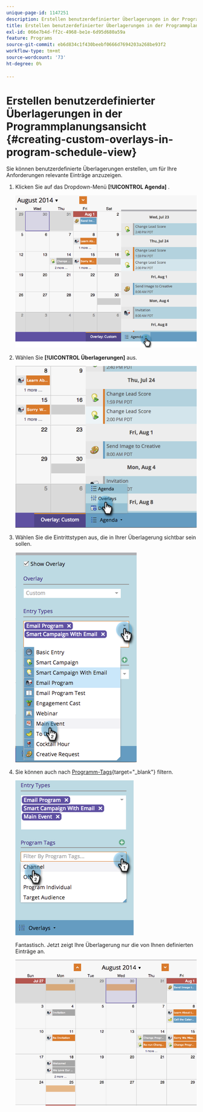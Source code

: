 ```yaml
---
unique-page-id: 1147251
description: Erstellen benutzerdefinierter Überlagerungen in der Programmplanungsansicht - Marketo-Dokumente - Produktdokumentation
title: Erstellen benutzerdefinierter Überlagerungen in der Programmplanungsansicht
exl-id: 066e7b4d-ff2c-4968-be1e-6d95d680a59a
feature: Programs
source-git-commit: eb6d834c1f430beebf0666d7694203a268be93f2
workflow-type: tm+mt
source-wordcount: '73'
ht-degree: 0%

---
```


# Erstellen benutzerdefinierter Überlagerungen in der Programmplanungsansicht {#creating-custom-overlays-in-program-schedule-view}

Sie können benutzerdefinierte Überlagerungen erstellen, um für Ihre Anforderungen relevante Einträge anzuzeigen.

1. Klicken Sie auf das Dropdown-Menü **[!UICONTROL Agenda]** .

   ![](assets/image2014-9-24-10-3a20-3a11.png)

1. Wählen Sie **[!UICONTROL Überlagerungen]** aus.

   ![](assets/image2014-9-24-10-3a20-3a17.png)

1. Wählen Sie die Eintrittstypen aus, die in Ihrer Überlagerung sichtbar sein sollen.

   ![](assets/image2014-9-24-10-3a20-3a26.png)

1. Sie können auch nach [Programm-Tags](/help/marketo/product-docs/core-marketo-concepts/programs/working-with-programs/use-tags-in-a-program.md){target="_blank"} filtern.

   ![](assets/image2014-9-24-10-3a20-3a32.png)

   Fantastisch. Jetzt zeigt Ihre Überlagerung nur die von Ihnen definierten Einträge an.

   ![](assets/image2014-9-24-10-3a20-3a37.png)
